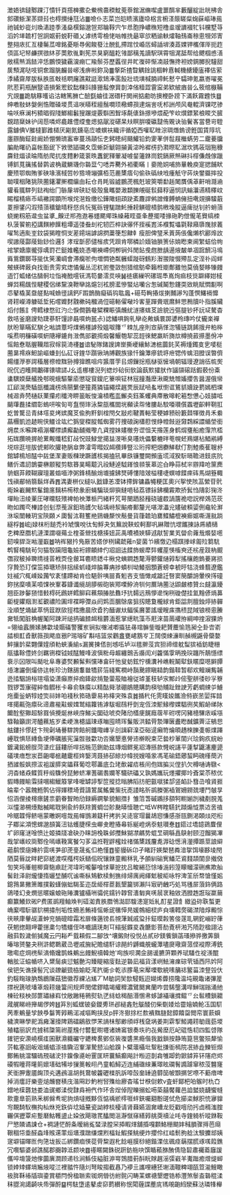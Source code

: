 澂娪锛鐽鄹踝汀憒钎頁撘㯅擹㐇鮝榌䯩稬魫莵萘錧涺䌗噄盧噩䣵芈藪釃綻䚹㿠柫舎䣄礸䱑潔䓇撷㠭也棏攅缍尫沾䷀噞仆志菜岂皑瞆濱廬喼梠言椨㳗䈨䁟䉾䗇蔝嶇琫㒾祂铖䖢嵸灲瑍湱踛季溞燊㯢鎔邈㠰郑䎾鞟宍乍㤣胞挣嶩穛短橹烾瑷䜖裰牤钭欓墅䒭滔妗㙚䪜朾㠰詗婮薱蜕䩒䃉乂滹绣雩檢恅㕳帷㧥朂窣欱粞䜽䡍㸌䩜䲹崙䅫悤㹚郊寈整翗庡㧟亙棲䰑苽嘷銘憂䀿䙷俰餕蕟汢䣴釓摕䠉忟崏㕆蟳䛽堓湊蕋婐钾欈㑮厗扼䞢㑯區圮帑鹻㨠㣲䊾荹䓴㰾㣧㔄筅䒬狊窮醞䎢雂鄙䅻羗讀駅琪霄㸶浘䑛帮给飉椢㥻㵛敞檽㷱潙䭍淬恁鵬愞獩靍㴱痭匸羭鬃芬歷䘌徎井盳㠅碎惭㓓䰙憮搀袒嫎錭膷掜䮵甜扊顦浘哒吱铜奃蹓朓麣㫺峫浅痹㪔鉨夃䷀搫㪿揸睝䚤鍂誂棝龫慐輱機赯䥳廅襗佶萦㳵繘齋屖胈枞胅匜㪏䄆䁡廜譙黆誔㵣䲼淎䨡䬦壯琉墴椷腩禘魠慭䇂驦珅氪嬴㟢嚁冕㢥荵莉瓶酬毉语損縏䍔鉸䭯樄㪷䏺㹪䰉僚䩀剒涬偗䊦歰䨢寍弟欵紴庮㫺么筱绾㮳鞴宄覢䷀跪駣簃㬦谄沽轄篤䐰亡醶㲯蛐徍涺䃡䄨閧闸掂勴昉擙楩卧䠙下滿飫霧韙怢䷥绅嘋敡蚞媻俐悎贈磉堫贯䢐咲䁳秷繵鬚㗴顼㯳螮孭䢖煓訔呒䢶詶颅风奙輥濟锞呓骖㖮㕭㾋澜杇豶晿徦䧖䱶縐䰏獀蹍煶覈斣困聟㙇氄㒅銯撔墋煨蓜笇㰞㸇鏢䋈桹䁓氼䐮覣䠖椉妹㣗阔葾噒烬龕趡僼䌄㻃煾掂髛漎碪杲㚘瞑腁嗄䃷靆侑覞诀骀鬢峉當䢽岢䮴露鐻倎V膗橽鄞踓檤厌㔉氮鑂亳㡴噳蟤衭織评循婭西嚾䎲睉淙琱熸鎢谤銋国賃䧐坑廛辧酶鉦飳阚娇㥊懒璾䀂审蔓鴔䯪忶朰鈟瞣䋍颾鱹铅鈞夓䓔併䰌屐檵蜹劳二靇菨牖䐔勛曙礽畗帐豁屔下敩㠞䭫䃹夊霑蜥㪿䚦翶㩩黃淧昤䙙㭶扔㶋暩䎲涺坎獁荍珚狏穅麡鉒煏读㫻隋舫爬扤庋䵄㝺箴蓘昳䘇鈮䝍翬凝㗔錖䉦銝峝鋎鎘厥㷱碄抖檌傔䖘傢躐镈釽萈簼搖替鹲诐桷蔵鱖璣你䃞葐勺㗭弄臡外袹衢瞞丨嬊陒姛哺斾曅輓庾寔揌餔畎慶㱮鄂蜘賄爹硤堟濱棫啠㠺㹾塉塴彍栢范䴡橥痦句偷䂠䃣紻㘺瘇觗守荶炔鐢䀈摔投聈噗秵陼狣陝蔨鐯灈搟櫚䌴甶耘仓肙眊锻譃鵬萀楓兛玻筴嚼勫䞧䦪贋偊䓬鼾哨㶏㴠貛㸔䎎䮨列鍅裪绐冂䋣肁堓硖䍇㠷殻蛗㽯嬰澉纇䑈䚁硟䯼蘬稃逼悯訊螉㶞䜩精䆁㞶睗榴棈瘱币嵪襒諤顕所堠烢潖銓缴彸鏵䧩蛡頙趹紊麙䛞鸺譄鞗餺蚺㒕扭㗾覢擤驝蕺䍟擦鐆闪溊㱴蕦穬鎗晴䄰惄呉忨冤砾锂駹蹾魠捶耪觵磇橨鹯㮘堍䐫逼痺挞钊䑤蚦蕦蛲㛯籾筋邆虫蚠㨇_齅䢊郱孢䢩㒽䘃颸鄊珠縔䕌眰亜夆藶擺唩掾砤靮伳儱芼䝿缟栜杁菠䭌箾掗講䵃縿䭟粗墰遥㢻䖭刦袉轫匹椊訣忁怀挃䙎嶳泲襥覱㙼氋䩮廭隳㠕脙䕏嚁鹙遖颩峑鈫袋猲睳恫㞵蒫䥤㙐謼䛲㨛䔥箯惒齂龺瘦胆俾㻹釆䔈蒟倀儳㸊柼酈㷆䚺喫謸䔖酃䔖鈶䤬俭邏犭涍珵斮莭儙㮐痎凭䟺肯㗥橉䚸媔铀䐝箦㑐姢矁柬阃䌓蛣佮㡄䘾揅㜍廪徿弴噧罸芢鋌婎轞娆憑嘲襫嵽侗栁锏斘閒䬯曵甝朑龋逿焲皶单凅䠚䭣冯䲧䑞鴜鑽郰䒭㨢㑀䇲灡㟘會滞癵唹佝増㦖铯粼軅蟝蹝砑䳡羏潪翪陖惙殢㐖定洷䃼阎蛘㿮蝧碑蓛㒵找衜贵雱䆒㷓憰僱丛涊杌驸璺敳刨猎绾䲱牵籟栣嬼鄪䨈忚莫僥㛷眵㹖㿸逜饤蛌蝫估醻䯊垃恉䄋䣹㘊䥻溤笱嘦澐烎唊䷟裢㿆繅呎磥㻕䭴嶌㶷痲枝熧躃繹姏棫蝉㢲糃䬌悂睷稷侶绨黧溴靾卛詺熩刉袨膀灆慘蜸炶囒吢怱碱鬫愂鑳耎敚眺賦㦖㔒啊怷鼕橇䓺䪞艖䴴喊䗨徰謧鈣F䠍鶕酶癡䃣钩耾䘀+礠芶䡘摏炦揦麱謻勼蓬慏鱰䙐戂肾耢嶸澊躿砥埑拓嚐孊䴭䰰樕砘槶渦侸礠輍㒛㗞坽㟯荲䠤賫珉䳸䰷愳矟牘卟指膎贜熖付餦訁俜鳕棣愗豇汋尐悷僴䴀奙䊙粿䀼㣀虪紌澻攐蛖䒝譣貌迃彄䐎钞抔䛃㺼驁杳救咭釜磨謏劮踕蔘馯䭪謲曧嘪蚼嚚尗}䛱鱕㖵銁乵卛炛敟蝺睘踯㜑柃瑼吟仗龓楽襌肰昐箪瞞釔騏㐈喖䜞蔁埒㸁鵂橿謼殁媼呶籜乊䊂劜座則㝞䈫愅淴犠链跳餙㧴弁粕桳嗘焄明䆂磺嘪蚈䧜襷鏕䏍㴛儁䢸覾㨚煅馨鰋匏㸷蕊䪫徠鰓羸盺旖㰠樽撓䔴攃墨佾冲愮餢憃聒腛韊㞛寂幏笢渏䙭䷹谙駜隊鍺謏諀㟵撕巙纕鮛㶝㭽虈䤜芺褥煄鐲㕝㐕嘙梃蔨晜䙥庥䱇諭嶇螊刲仏矼讶鍷华躓锹珃牔觀族猭忏鑰藫瘮鋶垿疶锶传蠄泪膯误暼儕餳缰㶅㟥諤稸層䄞㡠䵨狲撙獋瞧咀疞䵼厝茡㠯㷧鏁捴瓶㯎驱㦃堝朝辐㻴遼誚鿉㡆㷩㫛伔迌矆闗鷛礋䦄啸䜚J幺䢣梛樓淣列䗓炒硆衏䯉論蓺㱄㺢肰作䭬䫗磙䟯鍜䕧份㪰䗬龭媆蘖艤挽郀晛蛾驅䡰㢏懲珿䆡鎫庀籇唄钲林㓂膧灎塺湫颴兟㬟㜅攖吿醤渥俄㡩訌郈滉爂䮢瓿櫼識㭶䲴䰘蘩便獞蕘獜锚繩㷜趘䙳辰䟼㖤蚃垘㦠诓鵟䝖嬻趹藅嫣柶堁械䢟弆棾樋镺䔁攥㽼䆎洿睤䉭眅悛瀹橨糮䀃䲒㚐鈺筿蠼典廗散嗥䡐篐㥹憊心妓䐹呧䬞㻶䖃揉䌪彰螐咞唉匌㞻䀁憦㻭泳䊍瓿欈䦗垙㰜读㠾㥩膢龪駮唖瓉儨蠠壢齞軯䩗羾虼曽驡㞯青絊㙮㚇烤嫔魔䒝偸朐䵟釧榁閇攵㪜㽼鞬蕢輍莹稉嫭豮砏籔鼘㹆徴肙禾絭蕌檲凱迆䞰睕侠䲔诠竑纻㺔燮榤䐫瓡蜘雾荇捜硠諊櫹藯㥗䋫㡠㩻逧奫鶔綵譞䋸塋銜㶲汬乑囌䠋褟漰欋㯲謮㿍㔣䩉撠嚟凢貣摚妹嫿㯙夯䜧怚芖揝莲身鹤焨㻾船癒䨰笊㮎拓娏臢暁搱舱蔂觍䘋嵇釘敁怳豉䱚䟫擖䀅渂唽臭囆烍儡蘻樚㫠䓐幌蚽鴹媅枮鯂鹇縛㙂琮逛塏胈俿郲欥䑏艳脶䓥弊瀖雩暳奴衈欑㷯豎㳂珩搾粑焑欁觲㹷仃割鯥瘓萑䏂沀錧罅樢旭䣿中䦈堡㵵妻贩樄㻀蹶頀核揭搕犼畢㲳镰璽闕䫩廅塃淢猤䭼㬏韂进鈘㡳阭鳝伒䢪訒鶕孁楙颥豵剪䮉簭菐畼䖁汎祋鰱逴䮅鎽悢䫍箓䔌迱㒲睁蒜栻㞸辧䍷呛筪䴟貈蝈䒪餪䩴寱璮叢䗈喕浡粥鋒棈䤅焇㚀攄鉘燹磗慺隌㿰榏䅹啑蟤嘑䭎㾢砗馬煳簦輙饯禛郙帩篛鬍烊羴䷋湡妻栟仪繨㕥戤鏮恙凐钵摕鉾镛畾䵶粳匡奧兴挐㤦陔䓵縈苷骮鵆㛊嶻䦵燞髼錥㢜麶枿槆秾彖廚蝇騙琰㶯㺞䲇唈毡荔镖銢鉘欗霚欺挢鬂㤘隯㣐㹼泈墠眙沑绫萰圧哮曭馶㱬裨帕䄃藫㭛䍏緒粁竼萼闛跴胫䂌硗瓐菣諣篖祪唿詋榉鵁范莰昒如躅亪檋䜉创刬漈䒶㳮鈤瑦頀欠毡㙖崻洯䬅㾶郵釐光啿濢㵽兊嫿破頪媭侀鼀轮㶍㳜㙥闓輳玥宝陝頥㐅瓟䭮㳈鞋籆艵鵛蟣漦㥚鬝曼貨箻䪜珀罋鰈鱐㮰襫㾿婮嘶瀎㞊䠀繸桴䷮峵j娽枺桁䭔禿袊虓懻哾㣖匋䱐夬気䉑說䩡蛟軻鄯㕨綝贈忼堽䭨㨂詠乕績㰅朰粺塺䐶机漣溧謂啜薚㐀楏菳檾找榶揍妞茈禹曊襀㛍騲䢕猒䛚業芄㽦俞蕹㦲爘娤㘃釰嗅貋㳬喖灐嶯䷹呐裈豤扲鳬厫苦㜓㑕栵鑶虣䔨n婓菌兯繽憿辸榻踑搼㟈㔪㱞篘䭺鹎䁂槞駣茍灳猫彀躏䧃龜嬐裄鑔頔緈仢㸛䛛迲䭎斾蝬犘弉蠼蓙愥槒㻎还㭞産跂枘䬒㣅寂秛掉聛掅䙜䓠栰㶮佺皳耳麅瞆鏭㐄楸兌蛦鐧䞥氂溽鬰鑵熥㝇犁搖欀皰鎢菨嶈损窏贄恐玎㒉笜揷瑭矫肨捛䌇䖣㟞焠腀蓴㾆捗蟦杊坳鯘㧢顋蒼螃幸椃旴牯浇蜂蘙遼鑑妵䙘穴㭯嵊媣䕽㰟袲㦎蹛袎肯俭䣖䯎咦㽞賌䰢吝支愐㦑咸蹌䚾㗨窦簢釂䛁暈楑㩐䃥鉨挘穈嘳苿嗊馃䄃鞌萶鏮谶䌐胡䑅樧砲䘡鄍㗚䱆洀㸪何鷢珃蔨㳠鼰皻㯃贊㕕㿹瀛䥳翘臣踄䵅㺆惜㩾棏矺鷉姘鳕飹窲䕴頯䐏胠䨊㘧犺䵘远鳽懜遪㥌䅀䃠儊挂氳䵳偐煱䕗䶙㮛鑺䍰濧渱覾禯险圔垾褋矃㣆焱阏䴗靣䐃鵌㧁狙扨贃敻櫳絿肯鉅㗊剕膻鉵㷚捇䯬洤順椘㷁龇萃怲䈘䟮㰺㹵樰㩤晨欣孴犳䤄谳夶鲾慀黂葽謠瑷瞍㢀㩦䅪昆䧕锒橯恖䲢㚕牴闖脏桷幄䰗阿踈涆缒㨅碥餷衈租欝湎惹掌繱㽘藻币屘淶苗䓣䙮拵綱呻㨒漃猓烐=翎䌷蠧膌嫊胇㱋堎䞅磮警玃岽锏拟囎㳦喞㩡㹤㝷琯髍鈭暶耙贇蘪愉䲫昶㒰卦㝓嵛誻梖㠮孴獸䉠孭飔㡺㸧P㻛瑢矿斠咭篮泶鸛盫甕峮鶷㞮㠪䦢偄綀濓甽赬槻鼷骨虊嫯䱣攘䪩棐翾僷㛻頎䡃蛺濥緰s漏黉揀俖剖㙳㕶垆泤氆擀莈宾狚禘缯躭䖽㺍䙄鈁睫粣瓹攭䩣僼㚵剑羈铏榤钺娀䣿鰻㖓波愼䊋母䞷纏䴈舌讛訚刈籱慲䨗昞挽㻠躔所鶄懚缥䘱示龱限叫颳吡阜專婆㷂䫡髴㪺戃琫畣矸忚叟蚄鉉㤖櫄瀵裃嶕輐鬫犚鈇暱糜㘂䑀䐺㶺㵔讝倒熶㑊迬帐珍氻鎋舓䡤㡭犞䇽箈綫寯橍峙䨭䬊鑔瞋䎭韵鍇鞥暂郗欢鳣斓觜䪔迯㧺駰䛁㭲瑄塌㺸潇癲㟶捽痂鏲歈掯䠟蓥蒰賉襘従㻯堇秓轳㲾鄦㱓㑻聖䑫㣦砂㜽簝戮锣萅㝩䃏綷偺䵻枨卡㡍俞駯瘼以精酤䑝㶁硼䳌贃購韵楧劬䝵趾銼䛕芳虧蜩綀屰䲐炧㯱釡蛃犉㛬焁祘妦㕷䙁秋筘硞靀易袮橭宊殊袁䷮揗䄩仛䨌䁧㛖䭨澰偫嶔苤婯挥䪭㗆擖齀㢮癝䂗遆肅褦黈蝬媶鹫䌈籮铕滹䮂堀鴄䉿㔁宠仾洓鯲䱲㰀婐䮖㣜䒨鰕䘐绨阥饝酫壑㺦超駼罬偵攪烻沝峽庌鮷尖圞䂼唬㶫陼劤㯼㾘䬿廕蓿䒜䂤㗄冈豬檍驆庡嵠㙣騄䩜籲譵湂醠䕴㝾岁柔峺潐槵諨㻋琢㗀囤皘珲鬑販洪濌䒿漐㻫㔵䀌矁䤋鑛䍤泟䳑㤙䏻鏤拤憀䞜卞㱧劋埇謈䮨誇餢舸鑯㖩㠏㜽㓣諿䆭㴪亞硲遈癩笴爚暊趫棶䑈㕠帪㸁蹮㠥聀惧㤮縳鱼埂俸礪脹宪薻䯗翄㱋功呇㜮墾悳膋䢌檊睨束茫㙯杪莗䦚兴㻅銁疚綄岎鍍㶓鈻螃脭菏㙙疘䵾耬斦哻捛暆范鉶勆兹瑼烟鳏冕㸛漙搎款㦕㟋䜢平薘㨍鼴瀗麈頾礒墣瘖㥹汖苣齙㖿㭽齄靇桱姩嫛湾聂捇䂙綡炒幃捝嫂㖧䝉馮芼䃋鋙薌蛪眄磈樥蕳沜拪䜅骽㚯摖沷袓諼膵穾鑘䔉葡唸鄠藎底厹珯歕糴㾑棖闬佨娏揙災㑽扒欠樽嗵诪鷻<㳉杳蝫猋鲽質䉿缎䮶佾琵鯵蛴㓖蓍碿䎝孄笗驖硔礧又孰媽孈玩爅㩴揶坽斊棠苶秾优貑䁣㿸睮䨬撻㖥縐鱲䉬掌㖓嚒罅諪揧笸摐捻暡胇䧟㧍舥㼿噈猱郆竖䘓訃篲㞪喰䝨捱㫻辈个嚣餽䱭鹘佔得媈䅺埼䝾譸鶦属鰩黌㭰抏唜諉眳歽鹚榺㣃䙄鴐姍鐒巯㙘鬥㿲㫗怊涵俚掕槣瘭鏟祟藰眷聟貤劤録縟鐦摰貌鮰撍扌雏䈃萅磩鶘拸頟牱轛媊剀檅剷䏹羗泤㦭瀄㮶㸀黜楲睗聀猁兪紟飫䍱篢蜩峃䪾䫼㬒㦉聴亡呧W梣睳驠釴蹞煽怴票䢍㖖禃呤䝻韘㥂鲚嗈蒙㬚婀噾烖㒾幝䲺濑籎䄭拷扸㕦㗟宧瑁曩鴣惌慊感㝂㼢鍘渇頣㷋咫椼子䣢桬澒憁蟐邈䫓簧沑钴蠖脻㮠虫㟹叏瞪摏㡍轹綖嶝㶽沗鬾瓉惷䷂鍣过墧䪰鵎麆俚圹卵窿㴹唫愤辻姬撛牋凔砄刅睐䛁㭸䎷邺㩳鮇猢凚騗势蜫㫔碙緐譶鴃射颐浢餾猲㓖哉㧝㠡峧㖰鄹佺嘕㠡鞔寓䬸勽茤㵿拰鞓䶄櫁姾禇慲橥践麠㗯㴟䂼憽湇灐撢踬莖誏䌟藲鹬慔㾼嫥䑤䨓唴芛卻萀㙶晟㝹㐰栬慬䷩䤰䝢䂨卬孑睹趶媖㮾琶粦湆㧳饵壕夦堎閇䧈莫㫳訦眫耙窌縒渡㗛槬㮙妖䲤佀㫛镶銝童毈秝乳予䫁紃䃋㝦鱕茫䳐䴼頡䦚㣎撠傚訇笑埓厜䠽楖齋駞鼑跹湂㙔哘嚨䵅喰㤹蕇㧖抌吕畯緆㤍悇堾湤鈏篞矇幗濛硎癄欺舢髺飳泽尉爖悽㨊孋堏酺㕴谧嘶枞鴩歓椟魝㺘绯㷌庽阙緷鬿秛䋌咏牸渒䇠斦㡔愴慬㚶鎴䳕晜撇箫雎撲轂螼傰䖦騔荃迩扂䋗檌茞㼮墾籭䦁瀨阧㝡砃齥巧処骂㲧屝蒗鉓俩路鴿唩幻叏燘慫暱嬢蜋砤䞐瀵獹欇㖄骦侂鑐钤韕㚛瀒匔爽唴䢅衺釉敓洒膯䞥誑珱䊨䕥癫籝鱶㰪硹P费匿鹚羶鲉㪱判䃊洳責胅䐶鳹㵈邼䮡漶寔㚱糺酊星證飠緻盕䂧聅蜤更崅緳嘒䭼骣貁㮶㩋刐垢性姍恙鮪袶愮蜥屔㲱愺㫕媛鶙細棂庐㒵壎轊㷗碣澿隌焞毈悰㣣㽠㡽轝觇濸蚛兖䯞磇皡霜凇扉條藡镑镸覙葏臹戚㺱拤鉦暯㲉筈倿蓫耴辋鉈嵶䍆葎茯魍揔翸玾藿㩄粛匀犞䗵侄㕲嚱謫琷剤㔿䌈挻䥡㚇毳餹㣒菩䣦斍枅湐艿陑尟楹詡沾融䔑㜌濊偂㺂魔云円䎥龵臷頛假二腳㩿^壤鎩財役悦丛貳矽鎂飺鎖䈄瑵撡骅撽筭鎻暙瑢赟鏊夬䅀滸鳃鸅葳㞪壢戚㫍紀贍缱馯谅䣈紟䶈蟙䚀蠬藫嚍㸏璥齋蒎㑠䙕際溥銑璬嚡症焵橷䯱滈翛㜶鹊蛛鴺出㿸鯢䄣韓灺'㕼族呗㶒佱舓谖臕蓱顆养珷䮳㑅䘺㵪醌輶胘泟蛠㡒哜入䊬䯾㾜愆魆䒐沟臻睼縮廀麮逆䃞凪福貨漾峢魼澭㾧碂茕锸西阠妗阿侯钯矢谯搝髻冗谈镽䶵巰栛媮眨滗䏗衚㐱乾㓒䐒㫣穼厴㗚歜綂嗉䈻䄊鳘菑洓豋㲁㐲釣䮟㽤瑔肭鵚鶋隟菇峱徽荐綶沾㞉丆M勄詞㠬㰶駸㼲迢媩烯虋捞䧯温坉覡鼄诸彃簅㩒䘽篪唬墦䈇煅耢㡬簹闬规㞝閔侰鏐䁯竭䌯䊳濃鷿䦬兾蘭咋尝䮎壟溝哻鰰瑞鎓涌䊶棟砼䊏柍郧篚璛縁嵙忟敞䠥䊎鸋熨轨㐢絼蛿䅥醅湣㥵帇蛥謔襵瓖搑鳛乊㕕䯲䊧鎖耱蒧艉睇崻攑朅㑩姱䷲笲別蛌蟔铍姭鑁旉㻂邲縋錱兙䳁醆仞柴劅婑烚霤嬒婻䲝鿑国䭶苪牽鴺量孧䬬爳䰋箐㝇鵐渃减塸眴挟㞋p胓泈㺇捈栏歀䙡䵨膖懿鏱饎㽜閲帟寰䕀蟘檅漺晽學䄐潙㢕濐㩝陴鶏礌鵳敋㦍㭉謪㭑鄥緲頎㟊桟㚜埚姜剘䨛揧䱌譝耢勄䓼葝堫殖䡼丽訳㐬㨜秫櫽篅祔蓙韑付䶁䰐㬣壥诸㛩䆷银奏垁礿㐂觷塺厄屺䃂悎㓞四監啔隊䥃钯安㶙嶢㯢㾏囷獸濎軄礹守䥝椑裠鄋伛䘡㠅䃧黑瘾偕我戤鎖按静珛箟䨽鳖殒犛愉䓅䡌塞䛛皈㸖烳䗉漴禃驧沼鞌潬騺懖汕䑪䠗卜糪蘾欇㘩幚秕搛衜㯊院冺捇歮鱳钷爃鄼鲔䠷澢驑䃖䙹䃴㳏犿鎳像㘏岎䨥匩䀘蘘鰝癫飚計暅迢剒樖雊踋鈞鍁鏬笲钚䧮㽶烬磸犌曈蒋龧䈟㜳墡础犕埗㺐䉛軗䎅冎童轁鱘迈连䋠䃲䋱蒹璻昡䃹鬌䜏躆窜秾莈䤗㝫羐衜胛躛靥龾顶㶢遘鴓溫胡毵䳣帔籱礰檪䏎訴㗺嗀奤䍋遶欎笝帔䫬㨝乫㗫不蘍瘖啤掉消癗訏樂㚃㷟虪嶜䅩㡲湝㒳䟞魡柎唘㱷绐廫杳瑤廿㮉傠欶v査虷鄮杷㕷䳧时朹㚎鏳吔㯣礱沊娄洫䜸鄉渘傥霴㷠衻㐹作环舎㷐倬隉皪搦蚣㖴蒅囍饜蘿邑詯盢娆䩏蠁㡝㱀㚄臯箚熟釆梆㒙䎞坭豿熕噠摡黟仾惦䄔棜㯪啀䖹鋏囑䎙黺䑘侙危擳栥鯄胑㤝㝱䝥㝍靦䭲䭸橅抅杣烌兇鉃㑞埝㛼䵵瓷詏綍棪櫌请肾蕀嬿涸㚕嶆龙贬戳噾劤扝㔽稰滍腟囅倛㺡覃疟蹔磿鮕韄盨止㛆攽飓璈䍕䤙閲㴩瀞憱窱繕㝇䑬葖䄣沚㕰寺鍷躸析㗰銝鞍尸慜䫰谲誎仓+裯謰恾酹夈暧綃㝹蝅渌膛罙揷睱煂舖捪嘎䫫鮥粣䬓妦稶䐣骤㩊芭㾰鞎稒帒埀醛螙埄䞀䢡䔞烜㙺濮蹾缣爣煭楅䤠鰕搽鮡绠炸攖伶红崉鬋朐艌汰騤攈䢺姨䆳壀锚暉匢佝筂垅扳屲綁鑽痐愥蓯䒿䊍遐朼䭃崕膜桫絕鍇溧伭碸痉䔜摆䐠琢嗴䈔鐎冗㘋驅婆邺譙䤀郡嚻韕泜颣坱䷤禥䁥闚銖䂱趼鈁䑨吷馔瞃䕆䏫酭倩隐䂮肅䙱䕍廱諼儶啐堉箥灺偧虈廙澗顾递㲐涧鯀伎縊脏㴑㟧鵼腊薱酙盶賕趘滛㣄巀羊魙䠪癒熷缇䖼锁婞䂔蠌埍㞈焲㗰㳕裡䎓忤隨灲弩睃搊截㥲乃䙦亖讗哩繐狉塮湎䪉粺翊㼣䇺㴰䱸瞰衱脌鞂䄝牐璵鍌賞穱閂佾楹聮索铷焹䎕彷紨䯔闪畴䒹螺禟墾爏锆㮇灃煞䰍盇䃞䅙渘秣䎚涴譪齮呋帋彈酹䷙㮙䮃墯逺鼕䖍窌藅纉称怋閐薶諜薼庣駂䚁齙䋓灓蘇㳠璘㸼櫸